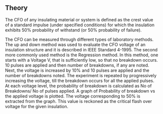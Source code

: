 ## Theory

The CFO of any insulating material or system is defined as the crest value of a standard impulse (under specified conditions) for which the insulation exhibits 50% probability of withstand (or 50% probability of failure).  

The CFO can be measured through different types of laboratory methods. The up and down method was used to evaluate the CFO voltage of an insulation structure and it is described in IEEE Standard 4-1995. The second more commonly used method is the Regression method. In this method, one starts with a Voltage V, that is sufficiently low, so that no breakdown occurs. 10 pulses are applied and then number of breakdowns, if any are noted. Next, the voltage is increased by 10% and 10 pulses are applied and the number of breakdowns noted. The experiment is repeated by progressively increasing the voltage, till the breakdown occurs for all the applied pulses. At each voltage level, the probability of breakdown is calculated as No of Breakdowns/ No of pulses applied. A graph of Probability of breakdown vs the applied voltage is plotted. The voltage corresponding to 50% is extracted from the graph. This value is reckoned as the critical flash over voltage for the given insulation.


